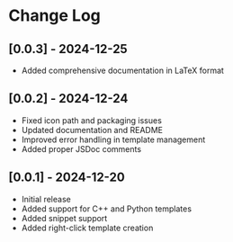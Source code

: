 # Change Log

## [0.0.3] - 2024-12-25
- Added comprehensive documentation in LaTeX format

## [0.0.2] - 2024-12-24
- Fixed icon path and packaging issues
- Updated documentation and README
- Improved error handling in template management
- Added proper JSDoc comments

## [0.0.1] - 2024-12-20
- Initial release
- Added support for C++ and Python templates
- Added snippet support
- Added right-click template creation

